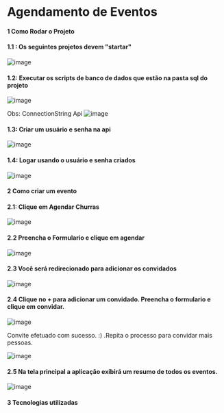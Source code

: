 # Agendamento de Eventos

#### 1 Como Rodar o Projeto
#### 1.1 : Os seguintes projetos devem "startar"
![image](https://github.com/jefferson1208/schedule_event/assets/56326767/56d7c7ce-e311-4162-b6bd-3f54203da1cb)
#### 1.2: Executar os scripts de banco de dados que estão na pasta sql do projeto

![image](https://github.com/jefferson1208/schedule_event/assets/56326767/37976d4f-66bf-4e86-aca2-b970e3d40449)

Obs: ConnectionString Api
![image](https://github.com/jefferson1208/schedule_event/assets/56326767/31945fff-b9cb-48cb-ae4f-0fb67aa407fc)

#### 1.3: Criar um usuário e senha na api
![image](https://github.com/jefferson1208/schedule_event/assets/56326767/8aa9c419-3f3c-4ec1-9b3e-21f9465490dd)

#### 1.4: Logar usando o usuário e senha criados
![image](https://github.com/jefferson1208/schedule_event/assets/56326767/1dfeecb4-7c05-484c-982b-3a941e3d7fd7)

#### 2 Como criar um evento
#### 2.1: Clique em Agendar Churras
![image](https://github.com/jefferson1208/schedule_event/assets/56326767/716c6d3b-6094-4d6d-bb0c-4c828891d372)

#### 2.2 Preencha o Formulario e clique em agendar
![image](https://github.com/jefferson1208/schedule_event/assets/56326767/103d78cc-50fb-43d6-87a9-34a052652f45)

#### 2.3 Você será redirecionado para adicionar os convidados
![image](https://github.com/jefferson1208/schedule_event/assets/56326767/d3667ea9-de21-4125-99db-437ab2b7d293)

#### 2.4 Clique no + para adicionar um convidado. Preencha o formulario e clique em convidar.

![image](https://github.com/jefferson1208/schedule_event/assets/56326767/8940bbe7-e233-4a64-b1af-b8faa68ed4d1)

Convite efetuado com sucesso. :) .Repita o processo para convidar mais pessoas.

![image](https://github.com/jefferson1208/schedule_event/assets/56326767/4f7f5e62-4098-41b0-8f3c-5dc6cca27c39)

#### 2.5 Na tela principal a aplicação exibirá um resumo de todos os eventos.

![image](https://github.com/jefferson1208/schedule_event/assets/56326767/265e390b-969a-478e-a39f-0552f59f6d6d)

#### 3 Tecnologias utilizadas
